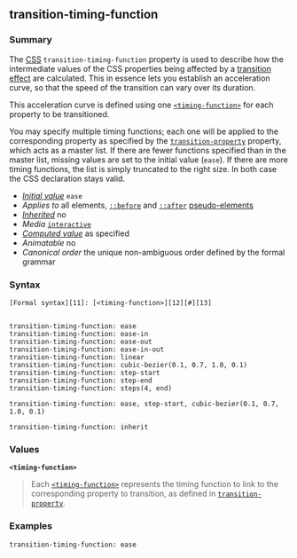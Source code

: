 ## transition-timing-function

### Summary

The [CSS][0] `transition-timing-function` property is used to describe how the intermediate values of the CSS properties being affected by a [transition effect][1] are calculated. This in essence lets you establish an acceleration curve, so that the speed of the transition can vary over its duration.

This acceleration curve is defined using one [`<timing-function>`][2] for each property to be transitioned. 

You may specify multiple timing functions; each one will be applied to the corresponding property as specified by the [`transition-property`][3] property, which acts as a master list. If there are fewer functions specified than in the master list, missing values are set to the initial value (`ease`). If there are more timing functions, the list is simply truncated to the right size. In both case the CSS declaration stays valid.

* _[Initial value][4]_ `ease` 
* _Applies to_ all elements, [`::before`][5] and [`::after`][6] [pseudo-elements][7] 
* _[Inherited][8]_ no 
* _Media_ [`interactive`][9] 
* _[Computed value][10]_ as specified 
* _Animatable_ no 
* _Canonical order_ the unique non-ambiguous order defined by the formal grammar

### Syntax

    [Formal syntax][11]: [<timing-function>][12][#][13]
    

    transition-timing-function: ease
    transition-timing-function: ease-in
    transition-timing-function: ease-out
    transition-timing-function: ease-in-out
    transition-timing-function: linear
    transition-timing-function: cubic-bezier(0.1, 0.7, 1.0, 0.1)
    transition-timing-function: step-start
    transition-timing-function: step-end
    transition-timing-function: steps(4, end)
    
    transition-timing-function: ease, step-start, cubic-bezier(0.1, 0.7, 1.0, 0.1)
    
    transition-timing-function: inherit
    

### Values

**`<timing-function>`**

> Each [`<timing-function>`][2] represents the timing function to link to the corresponding property to transition, as defined in [`transition-property`][3].

### Examples

`transition-timing-function: ease`


[0]: https://developer.mozilla.org/en/docs/CSS "https://developer.mozilla.org/en/docs/CSS"
[1]: https://developer.mozilla.org/en/docs/CSS/Tutorials/Using_CSS_transitions "en/CSS/CSS transitions"
[2]: https://developer.mozilla.org/en/docs/Web/CSS/timing-function
[3]: https://developer.mozilla.org/en/docs/Web/CSS/transition-property
[4]: https://developer.mozilla.org/en/docs/CSS/initial_value
[5]: https://developer.mozilla.org/en/docs/Web/CSS/::before
[6]: https://developer.mozilla.org/en/docs/Web/CSS/::after
[7]: https://developer.mozilla.org/en/docs/CSS/Pseudo-elements "https://developer.mozilla.org/en/docs/CSS/Pseudo-elements"
[8]: https://developer.mozilla.org/en/docs/CSS/inheritance
[9]: https://developer.mozilla.org/en/docs/CSS/@media#Media_groups
[10]: https://developer.mozilla.org/en/docs/CSS/computed_value
[11]: https://developer.mozilla.org/en/docs/CSS/Value_definition_syntax "CSS/Value_definition_syntax"
[12]: https://developer.mozilla.org/en/docs/CSS/timing-function "Possible values: cubic-bezier(), steps(), linear, ease, ease-in, ease-out, east-in-out, step-start-step-end"
[13]: https://developer.mozilla.org/en/docs/CSS/Value_definition_syntax#Hash_mark_(.23) "Hash mark multiplier: the previous entity may appear 0, 1 or several times, each occurence being separated from the previous one by a comma"